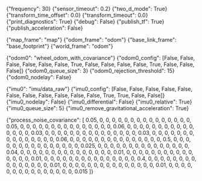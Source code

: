 {"frequency": 30}
{"sensor_timeout": 0.2}
{"two_d_mode": True}
{"transform_time_offset": 0.0}
{"transform_timeout": 0.0}
{"print_diagnostics": True}
{"debug": False}
{"publish_tf": True}
{"publish_acceleration": False}

{"map_frame": "map"}
{"odom_frame": "odom"}
{"base_link_frame": "base_footprint"}
{"world_frame": "odom"}

{"odom0": "wheel_odom_with_covariance"}
{"odom0_config": [False, False, False, False, False, False, True, False, False, False, False, True, False, False, False]}
{"odom0_queue_size": 3}
{"odom0_rejection_threshold": 15}
{"odom0_nodelay": False}

{"imu0": "imu/data_raw"}
{"imu0_config": [False, False, False, False, False, False, False, False, False, False, False, True, True, False, False]}
{"imu0_nodelay": False}
{"imu0_differential": False}
{"imu0_relative": True}
{"imu0_queue_size": 5}
{"imu0_remove_gravitational_acceleration": True}

{"process_noise_covariance": [
    0.05, 0, 0, 0, 0, 0, 0, 0, 0, 0, 0, 0, 0, 0, 0,
    0, 0.05, 0, 0, 0, 0, 0, 0, 0, 0, 0, 0, 0, 0, 0,
    0, 0, 0.06, 0, 0, 0, 0, 0, 0, 0, 0, 0, 0, 0, 0,
    0, 0, 0, 0.03, 0, 0, 0, 0, 0, 0, 0, 0, 0, 0, 0,
    0, 0, 0, 0, 0.03, 0, 0, 0, 0, 0, 0, 0, 0, 0, 0,
    0, 0, 0, 0, 0, 0.06, 0, 0, 0, 0, 0, 0, 0, 0, 0,
    0, 0, 0, 0, 0, 0, 0.5, 0, 0, 0, 0, 0, 0, 0, 0,
    0, 0, 0, 0, 0, 0, 0, 0.025, 0, 0, 0, 0, 0, 0, 0,
    0, 0, 0, 0, 0, 0, 0, 0, 0.04, 0, 0, 0, 0, 0, 0,
    0, 0, 0, 0, 0, 0, 0, 0, 0, 0.01, 0, 0, 0, 0, 0,
    0, 0, 0, 0, 0, 0, 0, 0, 0, 0, 0.01, 0, 0, 0, 0,
    0, 0, 0, 0, 0, 0, 0, 0, 0, 0, 0, 0.4, 0, 0, 0,
    0, 0, 0, 0, 0, 0, 0, 0, 0, 0, 0, 0, 0.01, 0, 0,
    0, 0, 0, 0, 0, 0, 0, 0, 0, 0, 0, 0, 0, 0.01, 0,
    0, 0, 0, 0, 0, 0, 0, 0, 0, 0, 0, 0, 0, 0, 0.015
]}
